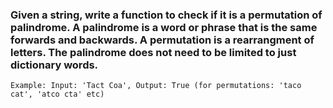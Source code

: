 ### Given a string, write a function to check if it is a permutation of palindrome. A palindrome is a word or phrase that is the same forwards and backwards. A permutation is a rearrangment of letters. The palindrome does not need to be limited to just dictionary words.
`Example: Input: 'Tact Coa', Output: True (for permutations: 'taco cat', 'atco cta' etc)`